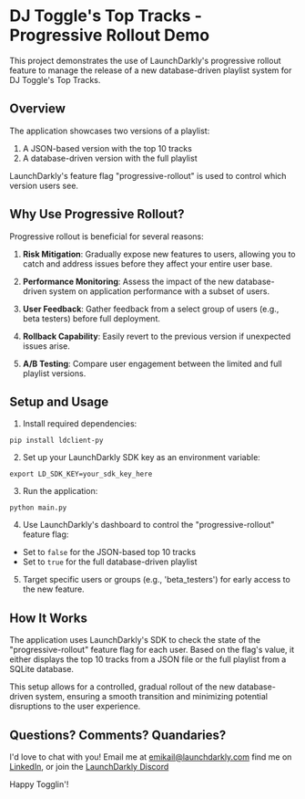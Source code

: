 # DJ Toggle's Top Tracks - Progressive Rollout Demo

This project demonstrates the use of LaunchDarkly's progressive rollout feature to manage the release of a new database-driven playlist system for DJ Toggle's Top Tracks.

## Overview

The application showcases two versions of a playlist:
1. A JSON-based version with the top 10 tracks
2. A database-driven version with the full playlist

LaunchDarkly's feature flag "progressive-rollout" is used to control which version users see.

## Why Use Progressive Rollout?

Progressive rollout is beneficial for several reasons:

1. **Risk Mitigation**: Gradually expose new features to users, allowing you to catch and address issues before they affect your entire user base.

2. **Performance Monitoring**: Assess the impact of the new database-driven system on application performance with a subset of users.

3. **User Feedback**: Gather feedback from a select group of users (e.g., beta testers) before full deployment.

4. **Rollback Capability**: Easily revert to the previous version if unexpected issues arise.

5. **A/B Testing**: Compare user engagement between the limited and full playlist versions.

## Setup and Usage

1. Install required dependencies:

```pip install ldclient-py```


2. Set up your LaunchDarkly SDK key as an environment variable:

```export LD_SDK_KEY=your_sdk_key_here```


3. Run the application:

```python main.py```


4. Use LaunchDarkly's dashboard to control the "progressive-rollout" feature flag:
- Set to `false` for the JSON-based top 10 tracks
- Set to `true` for the full database-driven playlist

5. Target specific users or groups (e.g., 'beta_testers') for early access to the new feature.

## How It Works

The application uses LaunchDarkly's SDK to check the state of the "progressive-rollout" feature flag for each user. Based on the flag's value, it either displays the top 10 tracks from a JSON file or the full playlist from a SQLite database.

This setup allows for a controlled, gradual rollout of the new database-driven system, ensuring a smooth transition and minimizing potential disruptions to the user experience.

## Questions? Comments? Quandaries? 
I'd love to chat with you!  Email me at [emikail@launchdarkly.com](mailto:emikail@launchdarkly.com) find me on [LinkedIn](https://www.linkedin.com/in/emikail/), or join the [LaunchDarkly Discord](https://discord.gg/CXSbsZZ6)

Happy Togglin'! 